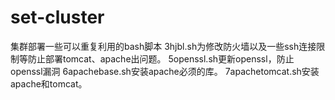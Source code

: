 # set-cluster
集群部署一些可以重复利用的bash脚本
3hjbl.sh为修改防火墙以及一些ssh连接限制等防止部署tomcat、apache出问题。
5openssl.sh更新openssl，防止openssl漏洞
6apachebase.sh安装apache必须的库。
7apachetomcat.sh安装apache和tomcat。
